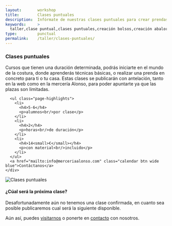 ```yaml
---
layout:       workshop
title:        Clases puntuales
description:  Infórmate de nuestras clases puntuales para crear prendas, abalorios o complementos con estilo
keywords:     > 
  taller,clase puntual,clases puntuales,creación bolsos,creación abalorios,mercería,merceria,mercería alonso,merceria majadahonda,merceria madrid
type:         punctual
permalink:    /taller/clases-puntuales/
---
```


  <section class="page-item page-item-center">
    <div class="page-item-inner">
      <h3>Clases puntuales</h3>
      <p>Cursos que tienen una duración determinada, podrás iniciarte en el mundo de la costura, donde aprenderás técnicas básicas, o realizar una prenda en concreto para ti o tu casa.
Estas clases se publicarán con antelación, tanto en la web como en la mercería Alonso, para poder apuntarte ya que las plazas son limitadas.</p>

      <ul class="page-highlights">
        <li>
          <h4>5-6</h4>
          <p>alumnos<br/>por clase</p>
        </li>
        <li>
          <h4>2</h4>
          <p>horas<br/>de duración</p>
        </li>
        <li>
          <h4>14<small>€</small></h4>
          <p>con material<br/>incluido</p>
        </li>
      </ul>
      <a href="mailto:info@merceriaalonso.com" class="calendar btn wide blue">Contáctanos</a>
    </div>
  </section>

  <section class="page-item page-item-odd">
    <div class="page-item-inner">
      <div class="page-align-left page-type-image">
        <img src="/img/workshop/punctual-classes.png" class="expanded" alt="Clases puntuales" title="Clases puntuales">
      </div>
      <div class="page-align-right page-type-content">
        <h4>¿Cúal será la próxima clase?</h4>
        <p>Desafortunadamente aún no tenemos una clase confirmada, en cuanto sea posible publicaremos cual será la siguiente disponible.</p>
        <p>Aún así, puedes <a href="/localizacion/">visitarnos</a> o ponerte en <a href="/contacto/">contacto</a> con nosotros.</p>
      </div>
    </div>
  </section>